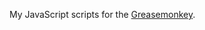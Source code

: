 My JavaScript scripts for the [Greasemonkey](https://addons.mozilla.org/cs/firefox/addon/greasemonkey/).
